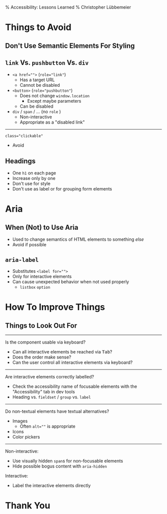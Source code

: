 % Accessibility: Lessons Learned
% Christopher Lübbemeier

<style type="text/css">
  .reveal p {
    text-align: left;
  }
  .reveal ul {
    display: block;
  }
  .reveal ol {
    display: block;
  }
</style>

# Things to Avoid

## Don't Use Semantic Elements For Styling

## `link` Vs. `pushbutton` Vs. `div`

- `<a href="">` (`role="link"`)
    - Has a target URL
    - Cannot be disabled
- `<button>` (`role="pushbutton"`)
    - Does not change `window.location`  
        - Except maybe parameters
    - Can be disabled
- `div` / `span` / ... (no `role` )
    - Non-interactive
    - Appropriate as a "disabled link"

---

`class="clickable"`

- Avoid

## Headings

- One `h1` on each page
- Increase only by one
- Don't use for style
- Don't use as label or for grouping form elements

# Aria

## When (Not) to Use Aria

- Used to change semantics of HTML elements to something *else*
- Avoid if possible

## `aria-label`

- Substitutes `<label for="">`
- Only for interactive elements
- Can cause unexpected behavior when not used properly
    - `listbox` `option`


# How To Improve Things

## Things to Look Out For

---

Is the component usable via keyboard?

- Can all interactive elements be reached via <kbd>Tab</kbd>?
- Does the order make sense?
- Can the user control all interactive elements via keyboard?

---

Are interactive elements correctly labelled?

- Check the accessibility name of focusable elements with the "Accessibility" tab in dev tools
- Heading vs. `fieldset` / `group` vs. `label`

---

Do non-textual elements have textual alternatives?

- Images
    - Often `alt=""` is appropriate
- Icons
- Color pickers

---

Non-interactive:

- Use visually hidden `span`s for non-focusable elements
- Hide possible bogus content with `aria-hidden`

Interactive:

- Label the interactive elements directly

# Thank You